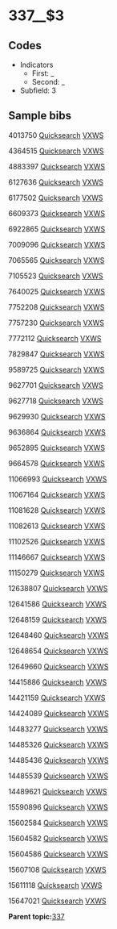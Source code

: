 # 337\_\_$3

## Codes

-   Indicators
    -   First: \_
    -   Second: \_
-   Subfield: 3

## Sample bibs

4013750 [Quicksearch](https://search.library.yale.edu/catalog/4013750) [VXWS](http://prodorbis.library.yale.edu:7014/vxws/GetHoldingsService?bibId=4013750)

4364515 [Quicksearch](https://search.library.yale.edu/catalog/4364515) [VXWS](http://prodorbis.library.yale.edu:7014/vxws/GetHoldingsService?bibId=4364515)

4883397 [Quicksearch](https://search.library.yale.edu/catalog/4883397) [VXWS](http://prodorbis.library.yale.edu:7014/vxws/GetHoldingsService?bibId=4883397)

6127636 [Quicksearch](https://search.library.yale.edu/catalog/6127636) [VXWS](http://prodorbis.library.yale.edu:7014/vxws/GetHoldingsService?bibId=6127636)

6177502 [Quicksearch](https://search.library.yale.edu/catalog/6177502) [VXWS](http://prodorbis.library.yale.edu:7014/vxws/GetHoldingsService?bibId=6177502)

6609373 [Quicksearch](https://search.library.yale.edu/catalog/6609373) [VXWS](http://prodorbis.library.yale.edu:7014/vxws/GetHoldingsService?bibId=6609373)

6922865 [Quicksearch](https://search.library.yale.edu/catalog/6922865) [VXWS](http://prodorbis.library.yale.edu:7014/vxws/GetHoldingsService?bibId=6922865)

7009096 [Quicksearch](https://search.library.yale.edu/catalog/7009096) [VXWS](http://prodorbis.library.yale.edu:7014/vxws/GetHoldingsService?bibId=7009096)

7065565 [Quicksearch](https://search.library.yale.edu/catalog/7065565) [VXWS](http://prodorbis.library.yale.edu:7014/vxws/GetHoldingsService?bibId=7065565)

7105523 [Quicksearch](https://search.library.yale.edu/catalog/7105523) [VXWS](http://prodorbis.library.yale.edu:7014/vxws/GetHoldingsService?bibId=7105523)

7640025 [Quicksearch](https://search.library.yale.edu/catalog/7640025) [VXWS](http://prodorbis.library.yale.edu:7014/vxws/GetHoldingsService?bibId=7640025)

7752208 [Quicksearch](https://search.library.yale.edu/catalog/7752208) [VXWS](http://prodorbis.library.yale.edu:7014/vxws/GetHoldingsService?bibId=7752208)

7757230 [Quicksearch](https://search.library.yale.edu/catalog/7757230) [VXWS](http://prodorbis.library.yale.edu:7014/vxws/GetHoldingsService?bibId=7757230)

7772112 [Quicksearch](https://search.library.yale.edu/catalog/7772112) [VXWS](http://prodorbis.library.yale.edu:7014/vxws/GetHoldingsService?bibId=7772112)

7829847 [Quicksearch](https://search.library.yale.edu/catalog/7829847) [VXWS](http://prodorbis.library.yale.edu:7014/vxws/GetHoldingsService?bibId=7829847)

9589725 [Quicksearch](https://search.library.yale.edu/catalog/9589725) [VXWS](http://prodorbis.library.yale.edu:7014/vxws/GetHoldingsService?bibId=9589725)

9627701 [Quicksearch](https://search.library.yale.edu/catalog/9627701) [VXWS](http://prodorbis.library.yale.edu:7014/vxws/GetHoldingsService?bibId=9627701)

9627718 [Quicksearch](https://search.library.yale.edu/catalog/9627718) [VXWS](http://prodorbis.library.yale.edu:7014/vxws/GetHoldingsService?bibId=9627718)

9629930 [Quicksearch](https://search.library.yale.edu/catalog/9629930) [VXWS](http://prodorbis.library.yale.edu:7014/vxws/GetHoldingsService?bibId=9629930)

9636864 [Quicksearch](https://search.library.yale.edu/catalog/9636864) [VXWS](http://prodorbis.library.yale.edu:7014/vxws/GetHoldingsService?bibId=9636864)

9652895 [Quicksearch](https://search.library.yale.edu/catalog/9652895) [VXWS](http://prodorbis.library.yale.edu:7014/vxws/GetHoldingsService?bibId=9652895)

9664578 [Quicksearch](https://search.library.yale.edu/catalog/9664578) [VXWS](http://prodorbis.library.yale.edu:7014/vxws/GetHoldingsService?bibId=9664578)

11066993 [Quicksearch](https://search.library.yale.edu/catalog/11066993) [VXWS](http://prodorbis.library.yale.edu:7014/vxws/GetHoldingsService?bibId=11066993)

11067164 [Quicksearch](https://search.library.yale.edu/catalog/11067164) [VXWS](http://prodorbis.library.yale.edu:7014/vxws/GetHoldingsService?bibId=11067164)

11081628 [Quicksearch](https://search.library.yale.edu/catalog/11081628) [VXWS](http://prodorbis.library.yale.edu:7014/vxws/GetHoldingsService?bibId=11081628)

11082613 [Quicksearch](https://search.library.yale.edu/catalog/11082613) [VXWS](http://prodorbis.library.yale.edu:7014/vxws/GetHoldingsService?bibId=11082613)

11102526 [Quicksearch](https://search.library.yale.edu/catalog/11102526) [VXWS](http://prodorbis.library.yale.edu:7014/vxws/GetHoldingsService?bibId=11102526)

11146667 [Quicksearch](https://search.library.yale.edu/catalog/11146667) [VXWS](http://prodorbis.library.yale.edu:7014/vxws/GetHoldingsService?bibId=11146667)

11150279 [Quicksearch](https://search.library.yale.edu/catalog/11150279) [VXWS](http://prodorbis.library.yale.edu:7014/vxws/GetHoldingsService?bibId=11150279)

12638807 [Quicksearch](https://search.library.yale.edu/catalog/12638807) [VXWS](http://prodorbis.library.yale.edu:7014/vxws/GetHoldingsService?bibId=12638807)

12641586 [Quicksearch](https://search.library.yale.edu/catalog/12641586) [VXWS](http://prodorbis.library.yale.edu:7014/vxws/GetHoldingsService?bibId=12641586)

12648159 [Quicksearch](https://search.library.yale.edu/catalog/12648159) [VXWS](http://prodorbis.library.yale.edu:7014/vxws/GetHoldingsService?bibId=12648159)

12648460 [Quicksearch](https://search.library.yale.edu/catalog/12648460) [VXWS](http://prodorbis.library.yale.edu:7014/vxws/GetHoldingsService?bibId=12648460)

12648654 [Quicksearch](https://search.library.yale.edu/catalog/12648654) [VXWS](http://prodorbis.library.yale.edu:7014/vxws/GetHoldingsService?bibId=12648654)

12649660 [Quicksearch](https://search.library.yale.edu/catalog/12649660) [VXWS](http://prodorbis.library.yale.edu:7014/vxws/GetHoldingsService?bibId=12649660)

14415886 [Quicksearch](https://search.library.yale.edu/catalog/14415886) [VXWS](http://prodorbis.library.yale.edu:7014/vxws/GetHoldingsService?bibId=14415886)

14421159 [Quicksearch](https://search.library.yale.edu/catalog/14421159) [VXWS](http://prodorbis.library.yale.edu:7014/vxws/GetHoldingsService?bibId=14421159)

14424089 [Quicksearch](https://search.library.yale.edu/catalog/14424089) [VXWS](http://prodorbis.library.yale.edu:7014/vxws/GetHoldingsService?bibId=14424089)

14483277 [Quicksearch](https://search.library.yale.edu/catalog/14483277) [VXWS](http://prodorbis.library.yale.edu:7014/vxws/GetHoldingsService?bibId=14483277)

14485326 [Quicksearch](https://search.library.yale.edu/catalog/14485326) [VXWS](http://prodorbis.library.yale.edu:7014/vxws/GetHoldingsService?bibId=14485326)

14485436 [Quicksearch](https://search.library.yale.edu/catalog/14485436) [VXWS](http://prodorbis.library.yale.edu:7014/vxws/GetHoldingsService?bibId=14485436)

14485539 [Quicksearch](https://search.library.yale.edu/catalog/14485539) [VXWS](http://prodorbis.library.yale.edu:7014/vxws/GetHoldingsService?bibId=14485539)

14489621 [Quicksearch](https://search.library.yale.edu/catalog/14489621) [VXWS](http://prodorbis.library.yale.edu:7014/vxws/GetHoldingsService?bibId=14489621)

15590896 [Quicksearch](https://search.library.yale.edu/catalog/15590896) [VXWS](http://prodorbis.library.yale.edu:7014/vxws/GetHoldingsService?bibId=15590896)

15602584 [Quicksearch](https://search.library.yale.edu/catalog/15602584) [VXWS](http://prodorbis.library.yale.edu:7014/vxws/GetHoldingsService?bibId=15602584)

15604582 [Quicksearch](https://search.library.yale.edu/catalog/15604582) [VXWS](http://prodorbis.library.yale.edu:7014/vxws/GetHoldingsService?bibId=15604582)

15604586 [Quicksearch](https://search.library.yale.edu/catalog/15604586) [VXWS](http://prodorbis.library.yale.edu:7014/vxws/GetHoldingsService?bibId=15604586)

15607108 [Quicksearch](https://search.library.yale.edu/catalog/15607108) [VXWS](http://prodorbis.library.yale.edu:7014/vxws/GetHoldingsService?bibId=15607108)

15611118 [Quicksearch](https://search.library.yale.edu/catalog/15611118) [VXWS](http://prodorbis.library.yale.edu:7014/vxws/GetHoldingsService?bibId=15611118)

15647021 [Quicksearch](https://search.library.yale.edu/catalog/15647021) [VXWS](http://prodorbis.library.yale.edu:7014/vxws/GetHoldingsService?bibId=15647021)

**Parent topic:**[337](../../tags/337/337.md)

